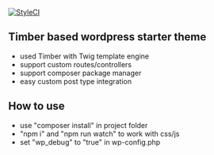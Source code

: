 [![StyleCI](https://styleci.io/repos/79059090/shield?branch=master)](https://styleci.io/repos/79059090)
## Timber based wordpress starter theme

- used Timber with Twig template engine
- support custom routes/controllers
- support composer package manager
- easy custom post type integration

## How to use

- use "composer install" in project folder
- "npm i" and "npm run watch" to work with css/js
- set "wp_debug" to "true" in wp-config.php
